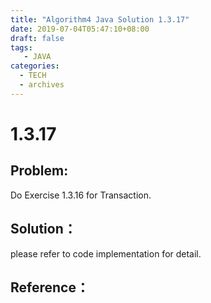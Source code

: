 ```yaml
---
title: "Algorithm4 Java Solution 1.3.17"
date: 2019-07-04T05:47:10+08:00
draft: false
tags:
   - JAVA
categories:
  - TECH
  - archives
---
```



# 1.3.17

## Problem:

Do Exercise 1.3.16 for Transaction.

## Solution：

please refer to code implementation for detail.

## Reference：


